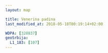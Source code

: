 ```yaml
---
layout: map

title: Venerina padina
last_modified_at: 2018-05-18T00:19:14+02:00

WDPA: [328837]
geoSrbija:
  L1_183: [107]
---
```


